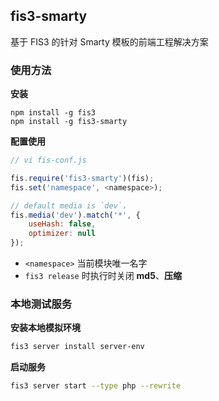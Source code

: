 ## fis3-smarty

基于 FIS3 的针对 Smarty 模板的前端工程解决方案

### 使用方法

**安装**

```
npm install -g fis3
npm install -g fis3-smarty
```

**配置使用**
```js
// vi fis-conf.js

fis.require('fis3-smarty')(fis);
fis.set('namespace', <namespace>);

// default media is `dev`，
fis.media('dev').match('*', {
    useHash: false,
    optimizer: null
});

```
- `<namespace>` 当前模块唯一名字
- `fis3 release` 时执行时关闭 **md5**、**压缩**

### 本地测试服务

**安装本地模拟环境**

```bash
fis3 server install server-env
```

**启动服务**

```bash
fis3 server start --type php --rewrite
```


